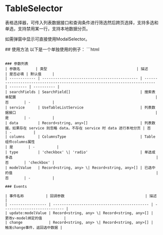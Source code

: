 # TableSelector
表格选择器，可传入列表数据接口和查询条件进行筛选然后跨页选择，支持多选和单选，支持禁用某一行，支持本地数据分页。

如需弹窗中显示可直接使用ModalSelector。

<demo src="./demos/demo1.vue" />
## 使用方法
以下是一个单独使用的例子：
```html
<template>
  <ProTableSelector
    v-model="selectedUsers" :search-fields="searchFields" :service="getUserList" :columns="columns"
    row-key="userId"
    :set-row-disabled="setRowDisabled"
  />
</template>

<script>
import { getUserList } from '@/api/user'

const selectedUsers = ref([])

const searchFields = [
  {
    label: '姓名',
    prop: 'username',
    type: 'input',
  },
  {
    label: '手机号',
    prop: 'phoneNumber',
    type: 'input',
    fieldProps: {
      placeholder: '请输入手机号',
    },
  },
  {
    label: '性别',
    prop: 'gender',
    type: 'select',
    options: [
      { label: '男', value: 'male' },
      { label: '女', value: 'female' },
    ],
  },
  {
    label: '状态',
    prop: 'status',
    type: 'radio',
    options: [
      { label: '已激活', value: 'active' },
      { label: '未激活', value: 'inactive' },
    ],
    fieldProps: {
      disabled: true,
    },
  },
]

const columns = [
  {
    label: 'id',
    prop: 'userId',
  },
  {
    label: '用户名',
    prop: 'username',
  },
  {
    label: '姓名',
    prop: 'name',
  },
  {
    label: '手机号',
    prop: 'phoneNumber',
  },
  {
    label: '性别',
    key: 'gender',
  },
]

const setRowDisabled = (record: any) => record.userId === 1
</script>
```

### 参数列表
| 参数名       | 类型                                         | 描述                                                                        | 是否必填 | 默认值     |
| ------------ | -------------------------------------------- | --------------------------------------------------------------------------- | -------- | ---------- |
| searchFields | SearchField[]                                | 搜索表单配置                                                                | 否       | -          |
| service      | UseTableListService                          | 列表数据接口                                                                | 是       | -          |
| data         | Record<string, any>[]                        | 列表数据，如果存在 service 则忽略 data，不存在 service 时 data 进行本地分页 | 否       | -          |
| columns      | ColumnsType                                  | Table组件columns属性                                                        | 是       | -          |
| type         | 'checkbox' \| 'radio'                        | 单选或多选                                                                  | 否       | 'checkbox' |
| modelValue   | Record<string, any> \| Record<string, any>[] | 已选中的值                                                                  | 否       | -          |

### Events

| 事件名称          | 回调参数                                     | 描述                         |
| ----------------- | -------------------------------------------- | ---------------------------- |
| update:modelValue | Record<string, any> \| Record<string, any>[] | 更改v-model绑定的值          |
| change            | Record<string, any> \| Record<string, any>[] | 触发change事件，返回选中数据 |
